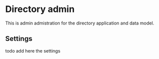 # Directory admin

This is admin admistration for the directory application and data model.

## Settings

todo add here the settings